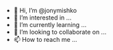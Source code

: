 - 👋 Hi, I’m @jonymishko
- 👀 I’m interested in ...
- 🌱 I’m currently learning ...
- 💞️ I’m looking to collaborate on ...
- 📫 How to reach me ...

<!---
jonymishko/jonymishko is a ✨ special ✨ repository because its `README.md` (this file) appears on your GitHub profile.
You can click the Preview link to take a look at your changes.
--->
